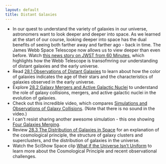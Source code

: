 ```yaml
---
layout: default
title: Distant Galaxies
---
```


- In our quest to understand the variety of galaxies in our universe, astronomers want to look deeper and deeper into space. As we learned at the start of our course, looking deeper into space has the dual benefits of seeing both farther away and farther ago - back in time. The James Webb Space Telescope now allows us to view deeper than even before. Watch [this news story on JWST from 60 Minutes](https://youtu.be/dC1-qgR7YO0?si=x7rggc7m20lmomQM), which highlights how the Webb Telescope is transofmring our understanding of distant galaxies and the early universe. 
- Read [28.1 Observations of Distant Galaxies](https://openstax.org/books/astronomy-2e/pages/28-1-observations-of-distant-galaxies) to learn about how the color of galaxies indicates the age of their stars and the characteristics of galaxies observed in the early universe.
- Explore [28.2 Galaxy Mergers and Active Galactic Nuclei](https://openstax.org/books/astronomy-2e/pages/28-2-galaxy-mergers-and-active-galactic-nuclei) to understand the role of galaxy collisions, mergers, and active galactic nuclei in the evolution of galaxies.
- Check out this incredible video, which compares [Simulations and Observations of Galaxy Collisions](https://youtu.be/C0XNyTp5brM?si=HRwxKNRwu6rlzJkR). (Note that there is no sound in the video.)
- I can't resist sharing another awesome simulation - this one showing [Four Galaxies Merging](https://youtu.be/YCbIjZEtmcY?si=JLfBxOTCQvSzGiZk).
- Review [28.3 The Distribution of Galaxies in Space](https://openstax.org/books/astronomy-2e/pages/28-3-the-distribution-of-galaxies-in-space) for an explanation of the cosmological principle, the structure of galaxy clusters and superclusters, and the distribution of galaxies in the universe.
- Watch the SciShow Space clip [What if the Universe Isn't Uniform](https://youtu.be/YGVW4BaA0qA?si=ZJ1Fbcb62NCUFjGW) to learn more about the Cosmological Principle and recent observational challenges. 

